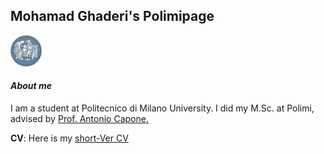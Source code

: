 


## Mohamad Ghaderi's Polimipage



<img src="pics/logopolimi.svg" alt="Polimi Logo" style="width: 50px;"/>


#### *About me*
I am a student at Politecnico di Milano University. I did my M.Sc. at Polimi, advised by [Prof. Antonio Capone.](http://www.antlab.polimi.it/people/antonio-capone)

**CV**: Here is my [short-Ver CV](cv/20171011cv.pdf)
